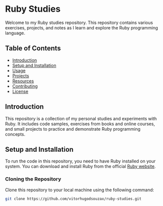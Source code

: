 # Ruby Studies

Welcome to my Ruby studies repository. This repository contains various exercises, projects, and notes as I learn and explore the Ruby programming language.

## Table of Contents

- [Introduction](#introduction)
- [Setup and Installation](#setup-and-installation)
- [Usage](#usage)
- [Projects](#projects)
- [Resources](#resources)
- [Contributing](#contributing)
- [License](#license)

## Introduction

This repository is a collection of my personal studies and experiments with Ruby. It includes code samples, exercises from books and online courses, and small projects to practice and demonstrate Ruby programming concepts.

## Setup and Installation

To run the code in this repository, you need to have Ruby installed on your system. You can download and install Ruby from the official [Ruby website](https://www.ruby-lang.org/en/downloads/).

### Cloning the Repository

Clone this repository to your local machine using the following command:

```bash
git clone https://github.com/vitorhugodsouzax/ruby-studies.git
